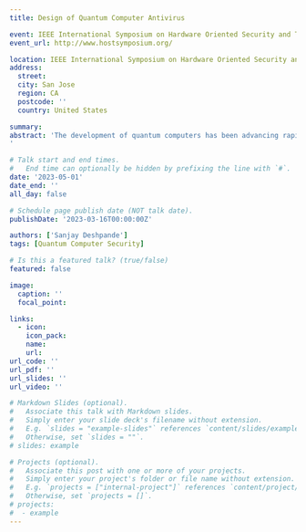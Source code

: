 ```yaml
---
title: Design of Quantum Computer Antivirus

event: IEEE International Symposium on Hardware Oriented Security and Trust (HOST 2023)
event_url: http://www.hostsymposium.org/

location: IEEE International Symposium on Hardware Oriented Security and Trust (HOST 2023)
address:
  street: 
  city: San Jose
  region: CA
  postcode: ''
  country: United States

summary: 
abstract: 'The development of quantum computers has been advancing rapidly in recent years. In addition to researchers and companies building bigger and bigger machines, these computers are already being actively connected to the internet and offered as cloud-based quantum computer services. As quantum computers become more widely accessible, potentially malicious users could try to execute their code on the machines to leak information from other users, to interfere with or manipulate results of other users, or to reverse engineer the underlying quantum computer architecture and its intellectual property, for example. To analyze such new security threats to cloud-based quantum computers, this work first proposes and explores different types of quantum computer viruses. This work shows that quantum viruses can impact outcomes of Grover’s search algorithm or machine learning classification algorithms running on quantum computers, for example. The work then proposes a first of its kind quantum computer antivirus as a new means of protecting the expensive and fragile quantum computer hardware from quantum computer viruses. The antivirus can analyze quantum computer programs, also called circuits, and detect possibly malicious ones before they execute on quantum computer hardware. As a compile-time technique, it does not introduce any new overhead at run-time of the quantum computer.
'

# Talk start and end times.
#   End time can optionally be hidden by prefixing the line with `#`.
date: '2023-05-01'
date_end: ''
all_day: false

# Schedule page publish date (NOT talk date).
publishDate: '2023-03-16T00:00:00Z'

authors: ['Sanjay Deshpande']
tags: [Quantum Computer Security]

# Is this a featured talk? (true/false)
featured: false

image:
  caption: ''
  focal_point: 

links:
  - icon: 
    icon_pack: 
    name: 
    url: 
url_code: ''
url_pdf: ''
url_slides: ''
url_video: ''

# Markdown Slides (optional).
#   Associate this talk with Markdown slides.
#   Simply enter your slide deck's filename without extension.
#   E.g. `slides = "example-slides"` references `content/slides/example-slides.md`.
#   Otherwise, set `slides = ""`.
# slides: example

# Projects (optional).
#   Associate this post with one or more of your projects.
#   Simply enter your project's folder or file name without extension.
#   E.g. `projects = ["internal-project"]` references `content/project/deep-learning/index.md`.
#   Otherwise, set `projects = []`.
# projects:
#  - example
---
```

